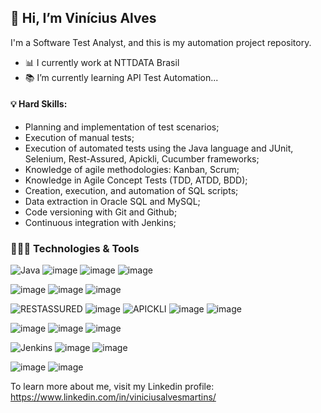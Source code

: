 ## 👋 Hi, I’m Vinícius Alves

I'm a Software Test Analyst, and this is my automation project repository.

- 📊 I currently work at NTTDATA Brasil
- 📚 I’m currently learning API Test Automation...

#### 💡 Hard Skills:
- Planning and implementation of test scenarios;
- Execution of manual tests;
- Execution of automated tests using the Java language and JUnit, Selenium, Rest-Assured, Apickli, Cucumber frameworks;
- Knowledge of agile methodologies: Kanban, Scrum;
- Knowledge in Agile Concept Tests (TDD, ATDD, BDD);
- Creation, execution, and automation of SQL scripts;
- Data extraction in Oracle SQL and MySQL;
- Code versioning with Git and Github;
- Continuous integration with Jenkins;

### 🚀👩‍💻 Technologies & Tools
![Java](https://img.shields.io/badge/java-%23ED8B00.svg?style=for-the-badge&logo=openjdk&logoColor=white)
![image](https://user-images.githubusercontent.com/108882560/177829037-e35eb785-8cd7-4d48-863a-3adf81c3a758.png)
![image](https://user-images.githubusercontent.com/108882560/177829050-895c926b-2c10-415e-943f-28d1209ec446.png)
![image](https://user-images.githubusercontent.com/108882560/177829081-263b775a-1326-4355-a8c7-cdd4a297cfd3.png)

![image](https://user-images.githubusercontent.com/108882560/177828694-02d739c8-f649-4fb8-9734-b9dad2b03c84.png)
![image](https://user-images.githubusercontent.com/108882560/177828797-63612075-002c-49f9-85fd-66c1dc491d63.png)
![image](https://img.shields.io/badge/Cucumber-43B02A?style=for-the-badge&logo=cucumber&logoColor=white)

![RESTASSURED](https://img.shields.io/badge/RESTASSURED-green?style=for-the-badge)
![image](https://user-images.githubusercontent.com/108882560/177828888-532ecfad-60d0-4597-af2e-6a68dac4f9fb.png)
![APICKLI](https://img.shields.io/badge/APICKLI-red?style=for-the-badge)
![image](https://user-images.githubusercontent.com/108882560/177828658-be5ca514-ab19-440f-b8de-05a61a27d035.png)
![image](https://img.shields.io/badge/Insomnia-4000BF.svg?style=for-the-badge&logo=Insomnia&logoColor=white)

![image](https://img.shields.io/badge/MySQL-005C84?style=for-the-badge&logo=mysql&logoColor=white)
![image](https://img.shields.io/badge/DBeaver-382923.svg?style=for-the-badge&logo=DBeaver&logoColor=white)
![image](https://img.shields.io/badge/Oracle%20SQL-F80000.svg?style=for-the-badge&logo=Oracle&logoColor=white)

![Jenkins](https://img.shields.io/badge/jenkins-%232C5263.svg?style=for-the-badge&logo=jenkins&logoColor=white)
![image](https://img.shields.io/badge/Git-F05032.svg?style=for-the-badge&logo=Git&logoColor=white)
![image](https://user-images.githubusercontent.com/108882560/177829150-7f0034c7-701f-46d2-834c-18fb70799fce.png)

![image](https://img.shields.io/badge/Jira-0052CC?style=for-the-badge&logo=Jira&logoColor=white)
![image](https://img.shields.io/badge/HP%20ALM-0096D6.svg?style=for-the-badge&logo=HP&logoColor=white)

To learn more about me, visit my Linkedin profile: https://www.linkedin.com/in/viniciusalvesmartins/

<!---
QA-Vinicius/QA-Vinicius is a ✨ special ✨ repository because its `README.md` (this file) appears on your GitHub profile.
You can click the Preview link to take a look at your changes.
--->
